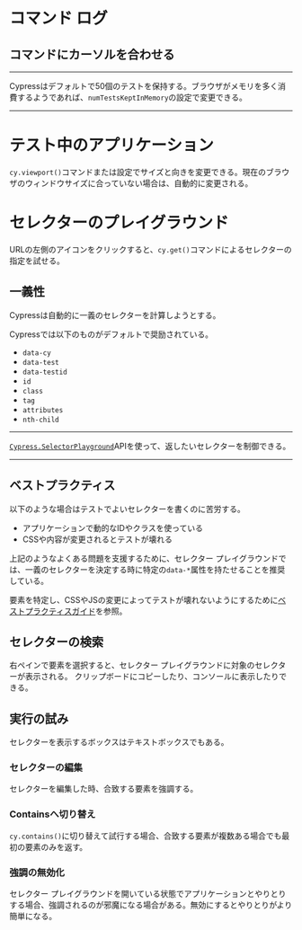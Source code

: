 # コマンド ログ

## コマンドにカーソルを合わせる

---

Cypressはデフォルトで50個のテストを保持する。ブラウザがメモリを多く消費するようであれば、`numTestsKeptInMemory`の設定で変更できる。

---

# テスト中のアプリケーション

`cy.viewport()`コマンドまたは設定でサイズと向きを変更できる。現在のブラウザのウィンドウサイズに合っていない場合は、自動的に変更される。

# セレクターのプレイグラウンド

URLの左側のアイコンをクリックすると、`cy.get()`コマンドによるセレクターの指定を試せる。

## 一義性

Cypressは自動的に一義のセレクターを計算しようとする。

Cypressでは以下のものがデフォルトで奨励されている。

- `data-cy`
- `data-test`
- `data-testid`
- `id`
- `class`
- `tag`
- `attributes`
- `nth-child`

---

[`Cypress.SelectorPlayground`](https://docs.cypress.io/api/cypress-api/selector-playground-api.html)APIを使って、返したいセレクターを制御できる。

---

## ベストプラクティス

以下のような場合はテストでよいセレクターを書くのに苦労する。

- アプリケーションで動的なIDやクラスを使っている
- CSSや内容が変更されるとテストが壊れる

上記のようなよくある問題を支援するために、セレクター プレイグラウンドでは、一義のセレクターを決定する時に特定の`data-*`属性を持たせることを推奨している。

要素を特定し、CSSやJSの変更によってテストが壊れないようにするために[ベストプラクティスガイド](https://docs.cypress.io/guides/references/best-practices.html#Selecting-Elements)を参照。

## セレクターの検索

右ペインで要素を選択すると、セレクター プレイグラウンドに対象のセレクターが表示される。
クリップボードにコピーしたり、コンソールに表示したりできる。

## 実行の試み

セレクターを表示するボックスはテキストボックスでもある。

### セレクターの編集

セレクターを編集した時、合致する要素を強調する。

### Containsへ切り替え

`cy.contains()`に切り替えて試行する場合、合致する要素が複数ある場合でも最初の要素のみを返す。

### 強調の無効化

セレクター プレイグラウンドを開いている状態でアプリケーションとやりとりする場合、強調されるのが邪魔になる場合がある。無効にするとやりとりがより簡単になる。


